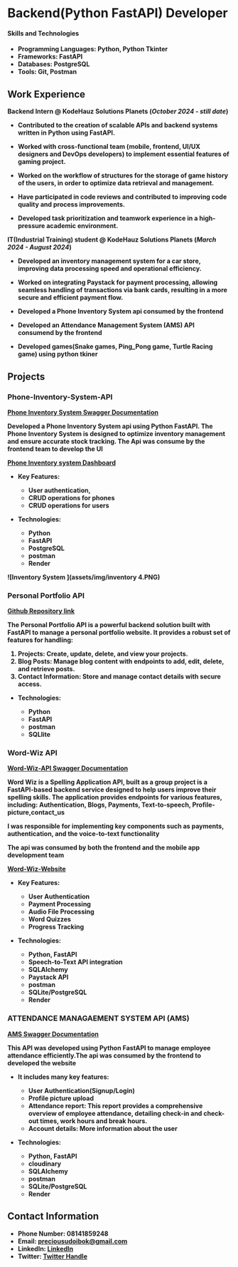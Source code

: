 # Backend(Python FastAPI) Developer 

#### Skills and Technologies
- <b>Programming Languages: Python, Python Tkinter</b>
- <b>Frameworks: FastAPI<b/>
- <b>Databases: PostgreSQL<b/>
- <b>Tools: Git, Postman<b/>

## Work Experience
**Backend Intern @ KodeHauz Solutions Planets (_October 2024 - still date_)**

- Contributed to the creation of scalable APIs and backend systems written in Python using FastAPI.
  
- Worked with cross-functional team (mobile, frontend, UI/UX designers and DevOps developers) to implement essential features of gaming project.
  
- Worked on the workflow of structures for the storage of game history of the users, in order to optimize data retrieval and management.
  
- Have participated in code reviews and contributed to improving code quality and process improvements.
  
- Developed task prioritization and teamwork experience in a high-pressure academic environment.

**IT(Industrial Training) student @ KodeHauz Solutions Planets (_March 2024 - August 2024_)**

- Developed an inventory management system for a car store, improving data processing speed and operational efficiency.
  
- Worked on integrating Paystack for payment processing, allowing seamless handling of transactions via bank cards, resulting in a more secure and efficient payment flow.
  
- Developed a Phone Inventory System api consumed by the frontend 
  
- Developed an Attendance Management System (AMS) API consumend by the frontend 
  
- Developed games(Snake games, Ping_Pong game, Turtle Racing game) using python tkiner



## Projects
### Phone-Inventory-System-API
[Phone Inventory System Swagger Documentation](https://phone-inventory-system-api.onrender.com/docs)

Developed a Phone Inventory System api using **Python FastAPI**. The Phone Inventory System is designed to optimize inventory management and ensure accurate stock tracking. The Api was consume by the frontend team to develop the UI

[Phone Inventory system Dashboard ](https://inventorysystem-liart.vercel.app/dashboard)

- <b>Key Features:
  - User authentication,
  - CRUD operations for phones
  - CRUD operations for users<b/>

- <b>Technologies:
  - Python
  - FastAPI
  - PostgreSQL
  - postman
  - Render<b/>
  


![Inventory System ](assets/img/inventory 4.PNG)


### Personal Portfolio API
[Github Repository link](https://github.com/Precious-Udoibok/Personal-Portfolio-API)

The Personal Portfolio API is a powerful backend solution built with FastAPI to manage a personal portfolio website. 
<b>It provides a robust set of features for handling:
<ol>
<li>Projects: Create, update, delete, and view your projects.</li>
<li>Blog Posts: Manage blog content with endpoints to add, edit, delete, and retrieve posts.</li>
<li>Contact Information: Store and manage contact details with secure access.</li>
</ol><b/>

- <b>Technologies: 
   - Python
   - FastAPI
   - postman
   - SQLlite<b/>

### Word-Wiz API
[Word-Wiz-API Swagger Documentation ](https://word-wiz-be-bsws.onrender.com/docs)

Word Wiz is a Spelling Application API, built as a group project is a FastAPI-based backend service designed to help users improve their spelling skills. 
The application provides endpoints for various features, including:<b> Authentication, Blogs, Payments, Text-to-speech, Profile-picture,contact_us</b>

I was responsible for implementing key components such as <b>payments, authentication, and the voice-to-text functionality<b/>

The api was consumed by both the frontend and the mobile app development team

[Word-Wiz-Website ](https://word-wiz-fe.vercel.app/)

- <b>Key Features:
  - User Authentication
  - Payment Processing
  - Audio File Processing
  - Word Quizzes
  - Progress Tracking<b/>
  
- <b>Technologies:
  - Python, FastAPI
  - Speech-to-Text API integration
  - SQLAlchemy
  - Paystack API
  - postman
  - SQLite/PostgreSQL
  - Render<b/>

### ATTENDANCE MANAGAEMENT SYSTEM API (AMS)
[AMS Swagger Documentation ](https://attendance-management-system-api.onrender.com/docs)

This API was developed using **Python FastAPI** to manage employee attendance efficiently.The api was consumed by the frontend to developed the website
- <b> It includes many key features:
  - User Authentication(Signup/Login)
  - Profile picture upload
  - Attendance report: This report provides a comprehensive overview of employee attendance, detailing check-in and check-out times, work hours and break hours.
  - Account details: More information about the user<b/>


- <b>Technologies:
  - Python, FastAPI
  - cloudinary
  - SQLAlchemy
  - postman
  - SQLite/PostgreSQL
  - Render<b/>


## Contact Information 
- Phone Number: <b>08141859248</b>
- Email: <b>preciousudoibok@gmail.com</b>
- LinkedIn: [LinkedIn ](https://www.linkedin.com/in/precious-udoibok-b571b7306/)
- Twitter: [Twitter Handle ](https://x.com/adorable_presh)
